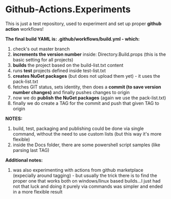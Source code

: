 # Github-Actions.Experiments
This is just a test repository, used to experiment and set up proper **github action** workflows!

**The final build YAML is: .github/workflows/build.yml - which:**
1. check's out master branch
2. **increments the version number** inside: Directory.Build.props (this is the basic setting for all projects)
3. **builds** the project based on the build-list.txt content
4. runs **test** projects defined inside test-list.txt
5. **creates NuGet packages** (but does not upload them yet) - it uses the pack-list.txt
6. fetches GIT status, sets identity, then does a **commit (to save version number changes)** and finally pushes changes to origin
7. now we do **publish the NuGet packages** (again we use the pack-list.txt)
8. finally we do create a TAG for the commit and push that given TAG to origin

**NOTES:**
1. build, test, packaging and publishing could be done via single command, without the need to use custom lists (but this way it's more flexible)
2. inside the Docs folder, there are some powershell script samples (like parsing last TAG)

**Additional notes:**
1. was also experimenting with actions from github marketplace (expecially around tagging) - but usually the trick there is to find the proper one that works both on windows/linux based builds...I just had not that luck and doing it purely via commands was simpler and ended in a more flexible result
